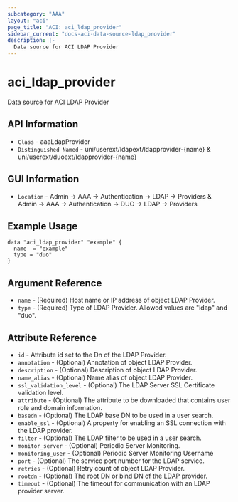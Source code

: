 ```yaml
---
subcategory: "AAA"
layout: "aci"
page_title: "ACI: aci_ldap_provider"
sidebar_current: "docs-aci-data-source-ldap_provider"
description: |-
  Data source for ACI LDAP Provider
---
```


# aci_ldap_provider #
Data source for ACI LDAP Provider


## API Information ##
* `Class` - aaaLdapProvider
* `Distinguished Named` - uni/userext/ldapext/ldapprovider-{name} & uni/userext/duoext/ldapprovider-{name}

## GUI Information ##
* `Location` - Admin -> AAA -> Authentication -> LDAP -> Providers & Admin -> AAA -> Authentication -> DUO -> LDAP -> Providers

## Example Usage ##
```hcl
data "aci_ldap_provider" "example" {
  name  = "example"
  type = "duo"
}
```

## Argument Reference ##
* `name` - (Required) Host name or IP address of object LDAP Provider.
* `type` - (Required) Type of LDAP Provider. Allowed values are "ldap" and "duo".

## Attribute Reference ##
* `id` - Attribute id set to the Dn of the LDAP Provider.
* `annotation` - (Optional) Annotation of object LDAP Provider.
* `description` - (Optional) Description of object LDAP Provider.
* `name_alias` - (Optional) Name alias of object LDAP Provider.
* `ssl_validation_level` - (Optional) The LDAP Server SSL Certificate validation level. 
* `attribute` - (Optional) The attribute to be downloaded that contains user role and domain information.
* `basedn` - (Optional) The LDAP base DN to be used in a user search. 
* `enable_ssl` - (Optional) A property for enabling an SSL connection with the LDAP provider. 
* `filter` - (Optional) The LDAP filter to be used in a user search. 
* `monitor_server` - (Optional) Periodic Server Monitoring. 
* `monitoring_user` - (Optional) Periodic Server Monitoring Username
* `port` - (Optional) The service port number for the LDAP service. 
* `retries` - (Optional) Retry count of object LDAP Provider. 
* `rootdn` - (Optional) The root DN or bind DN of the LDAP provider.
* `timeout` - (Optional) The timeout for communication with an LDAP provider server. 

